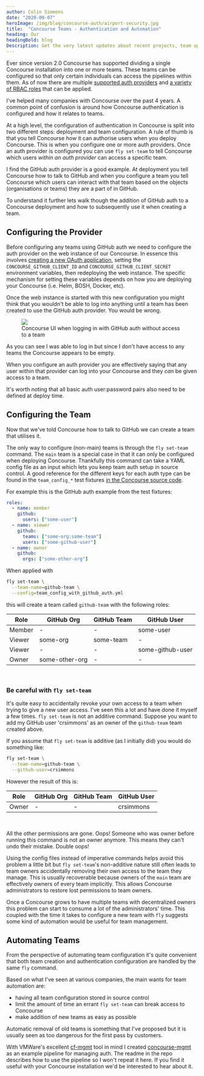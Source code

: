 ```yaml
---
author: Colin Simmons
date: "2020-09-07"
heroImage: /img/blog/concourse-auth/airport-security.jpg
title:  "Concourse Teams - Authentication and Automation"
heading: Our
headingBold: blog
Description: Get the very latest updates about recent projects, team updates, thoughts and industry news from our team of EngineerBetter experts.
---
```


Ever since version 2.0 Concourse has supported dividing a single Concourse installation into one or more teams. These teams can be configured so that only certain individuals can access the pipelines within them. As of now there are multiple [supported auth providers](https://concourse-ci.org/auth.html) and [a variety of RBAC roles](https://concourse-ci.org/user-roles.html) that can be applied.

I've helped many companies with Concourse over the past 4 years. A common point of confusion is around how Concourse authentication is configured and how it relates to teams.

At a high level, the configuration of authentication in Concourse is split into two different steps: deployment and team configuration. A rule of thumb is that you tell Concourse _how_ it can authorise users when you deploy Concourse. This is when you configure one or more auth providers. Once an auth provider is configured you can use `fly set-team` to tell Concourse which users _within an auth provider_ can access a specific team.

I find the GitHub auth provider is a good example. At deployment you tell Concourse how to talk to GitHub and when you configure a team you tell Concourse which users can interact with that team based on the objects (organisations or teams) they are a part of in GitHub.

To understand it further lets walk though the addition of GitHub auth to a Concourse deployment and how to subsequently use it when creating a team.

## Configuring the Provider

Before configuring any teams using GitHub auth we need to configure the auth provider on the web instance of our Concourse. In essence this involves [creating a new OAuth application](https://github.com/settings/applications/new), setting the `CONCOURSE_GITHUB_CLIENT_ID` and `CONCOURSE_GITHUB_CLIENT_SECRET` environment variables, then redeploying the web instance. The specific mechanism for setting these variables depends on how you are deploying your Concourse (i.e. Helm, BOSH, Docker, etc).

Once the web instance is started with this new configuration you might think that you wouldn't be able to log into anything until a team has been created to use the GitHub auth provider. You would be wrong.

<figure>
  <img src="/img/blog/concourse-auth/github-no-access.png" class="fit image">
  <figcaption>Concourse UI when logging in with GitHub auth without access to a team</figcaption>
</figure>

As you can see I was able to log in but since I don't have access to any teams the Concourse appears to be empty.

When you configure an auth provider you are effectively saying that any user within that provider can log into your Concourse and they _can_ be given access to a team.

<section class="boxout">
<p>It's worth noting that all basic auth user:password pairs also need to be defined at deploy time.</p>
</section>

## Configuring the Team

Now that we've told Concourse how to talk to GitHub we can create a team that utilises it.

The only way to configure (non-main) teams is through the `fly set-team` command. The `main` team is a special case in that it can only be configured when deploying Concourse. Thankfully this command can take a YAML config file as an input which lets you keep team auth setup in source control. A good reference for the different keys for each auth type can be found in the `team_config_*` test fixtures [in the Concourse source code](https://github.com/concourse/concourse/blob/master/fly/integration/fixtures).

For example this is the GitHub auth example from the test fixtures:

```yaml
roles:
  - name: member
    github:
      users: ["some-user"]
  - name: viewer
    github:
      teams: ["some-org:some-team"]
      users: ["some-github-user"]
  - name: owner
    github:
      orgs: ["some-other-org"]
```

When applied with

```sh
fly set-team \
  --team-name=github-team \
  --config=team_config_with_github_auth.yml
```

this will create a team called `github-team` with the following roles:

|Role|GitHub Org|GitHub Team|GitHub User|
|---|---|---|---|
|Member|-|-|some-user|
|Viewer|some-org|some-team|-|
|Viewer|-|-|some-github-user|
|Owner|some-other-org|-|-|
<br>

### Be careful with `fly set-team`

It's quite easy to accidentally revoke your own access to a team when trying to give a new user access. I've seen this a lot and have done it myself a few times. `fly set-team` is not an additive command. Suppose you want to add my GitHub user 'crsimmons' as an owner of the `github-team` team created above.

If you assume that `fly set-team` is additive (as I initially did) you would do something like:

```sh
fly set-team \
  --team-name=github-team \
  --github-user=crsimmons
```

However the result of this is:

|Role|GitHub Org|GitHub Team|GitHub User|
|---|---|---|---|
|Owner|-|-|crsimmons|
<br>

All the other permissions are gone. Oops! Someone who was owner before running this command is not an owner anymore. This means they can't undo their mistake. Double oops!

Using the config files instead of imperative commands helps avoid this problem a little bit but `fly set-team`'s non-additive nature still often leads to team owners accidentally removing their own access to the team they manage. This is usually recoverable because owners of the `main` team are effectively owners of every team implicitly. This allows Concourse administrators to restore lost permissions to team owners.

Once a Concourse grows to have multiple teams with decentralized owners this problem can start to consume a lot of the administrators' time. This coupled with the time it takes to configure a new team with `fly` suggests some kind of automation would be useful for team management.

## Automating Teams

From the perspective of automating team configuration it's quite convenient that both team creation and authentication configuration are handled by the same `fly` command.

Based on what I've seen at various companies, the main wants for team automation are:

- having all team configuration stored in source control
- limit the amount of time an errant `fly set-team` can break access to Concourse
- make addition of new teams as easy as possible

Automatic removal of old teams is something that I've proposed but it is usually seen as too dangerous for the first pass by customers.

With VMWare's excellent [cf-mgmt](https://github.com/vmwarepivotallabs/cf-mgmt) tool in mind I created [concourse-mgmt](https://github.com/EngineerBetter/concourse-mgmt) as an example pipeline for managing auth. The readme in the repo describes how to use the pipeline so I won't repeat it here. If you find it useful with your Concourse installation we'd be interested to hear about it.
